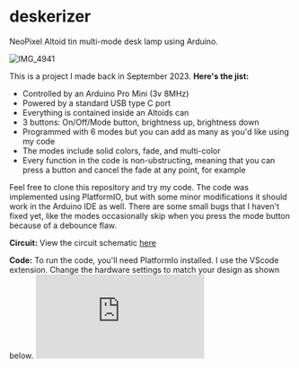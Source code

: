 # deskerizer
NeoPixel Altoid tin multi-mode desk lamp using Arduino.

![IMG_4941](https://github.com/jpsullivan234/deskerizer/assets/92565104/0e99e306-a022-400a-996e-3e1bd6fcf210)

This is a project I made back in September 2023. **Here's the jist:**
  - Controlled by an Arduino Pro Mini (3v 8MHz)
  - Powered by a standard USB type C port
  - Everything is contained inside an Altoids can
  - 3 buttons: On/Off/Mode button, brightness up, brightness down
  - Programmed with 6 modes but you can add as many as you'd like using my code
  - The modes include solid colors, fade, and multi-color
  - Every function in the code is non-ubstructing, meaning that you can press a button and cancel the fade at any point,     for example

Feel free to clone this repository and try my code. The code was implemented using PlatformIO, but with some minor modifications it should work in the Arduino IDE as well. There are some small bugs that I haven't fixed yet, like the modes occasionally skip when you press the mode button because of a debounce flaw.

**Circuit:**
View the circuit schematic [here](https://github.com/jpsullivan234/deskerizer/blob/75a3da9ff55c3819afbcfb51c352b4ee03d1c138/DeskerizerSchematic.jpg)

**Code:**
To run the code, you'll need PlatformIo installed. I use the VScode extension. Change the hardware settings to match your design as shown below.
![hardwareSettings](https://github.com/jpsullivan234/deskerizer/blob/a386304b821b48f04237442e376cc00785dd5384/src/main.cpp?plain=1#L33-L38)



